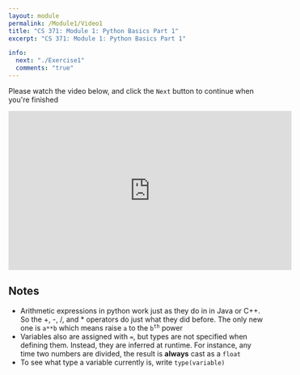 ```yaml
---
layout: module
permalink: /Module1/Video1
title: "CS 371: Module 1: Python Basics Part 1"
excerpt: "CS 371: Module 1: Python Basics Part 1"

info:
  next: "./Exercise1"
  comments: "true"
---
```


<p>
Please watch the video below, and click the <code>Next</code> button to continue when you're finished
</p>

<iframe width="560" height="315" src="https://www.youtube.com/embed/8d4TJLAPk2A" frameborder="0" allow="accelerometer; autoplay; clipboard-write; encrypted-media; gyroscope; picture-in-picture" allowfullscreen></iframe>

<h2>Notes</h2>

<ul>
<li>Arithmetic expressions in python work just as they do in in Java or C++.  So the +, -, /, and * operators do just what they did before.  The only new one is <code>a**b</code> which means raise <code>a</code> to the <code>b<SUP>th</SUP></code> power</li>
<li>Variables also are assigned with <code>=</code>, but types are not specified when defining them.  Instead, they are inferred at runtime.  For instance, any time two numbers are divided, the result is <b>always</b> cast as a <code>float</code></li>
<li>To see what type a variable currently is, write <code>type(variable)</code></li>
</ul>
